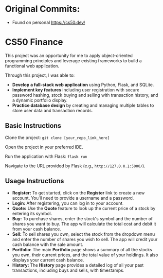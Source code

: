 # Original Commits:
- Found on personal https://cs50.dev/

# CS50 Finance

This project was an opportunity for me to apply object-oriented programming principles and leverage existing frameworks to build a functional web application.

Through this project, I was able to:

* **Develop a full-stack web application** using Python, Flask, and SQLite.
* **Implement key features** including user registration with secure password hashing, stock buying and selling with transaction history, and a dynamic portfolio display.
* **Practice database design** by creating and managing multiple tables to store user data and transaction records.

## Basic Instructions

Clone the project:
`git clone [your_repo_link_here]`

Open the project in your preferred IDE.

Run the application with Flask:
`flask run`

Navigate to the URL provided by Flask (e.g., `http://127.0.0.1:5000/`).

## Usage Instructions

* **Register:** To get started, click on the **Register** link to create a new account. You'll need to provide a username and a password.
* **Login:** After registering, you can log in to your account.
* **Quote:** Use the **Quote** feature to look up the current price of a stock by entering its symbol.
* **Buy:** To purchase shares, enter the stock's symbol and the number of shares you want to buy. The app will calculate the total cost and debit it from your cash balance.
* **Sell:** To sell shares you own, select the stock from the dropdown menu and enter the number of shares you wish to sell. The app will credit your cash balance with the sale amount.
* **Portfolio:** The main **Portfolio** page shows a summary of all the stocks you own, their current prices, and the total value of your holdings. It also displays your current cash balance.
* **History:** The **History** page provides a detailed log of all your past transactions, including buys and sells, with timestamps.
